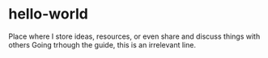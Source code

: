 # hello-world
Place where I store ideas, resources, or even share and discuss things with others
Going trhough the guide, this is an irrelevant line.
